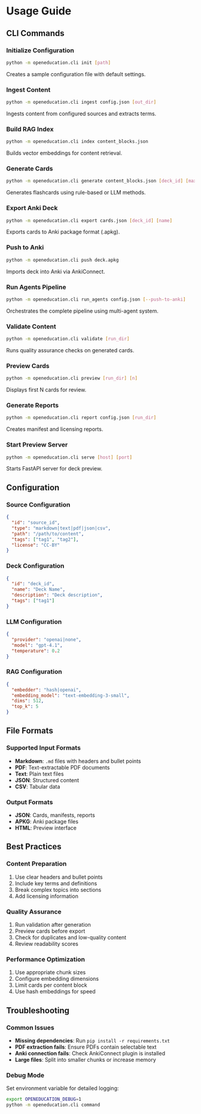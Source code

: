 # Usage Guide

## CLI Commands

### Initialize Configuration

```bash
python -m openeducation.cli init [path]
```

Creates a sample configuration file with default settings.

### Ingest Content

```bash
python -m openeducation.cli ingest config.json [out_dir]
```

Ingests content from configured sources and extracts terms.

### Build RAG Index

```bash
python -m openeducation.cli index content_blocks.json
```

Builds vector embeddings for content retrieval.

### Generate Cards

```bash
python -m openeducation.cli generate content_blocks.json [deck_id] [max_cards]
```

Generates flashcards using rule-based or LLM methods.

### Export Anki Deck

```bash
python -m openeducation.cli export cards.json [deck_id] [name]
```

Exports cards to Anki package format (.apkg).

### Push to Anki

```bash
python -m openeducation.cli push deck.apkg
```

Imports deck into Anki via AnkiConnect.

### Run Agents Pipeline

```bash
python -m openeducation.cli run_agents config.json [--push-to-anki]
```

Orchestrates the complete pipeline using multi-agent system.

### Validate Content

```bash
python -m openeducation.cli validate [run_dir]
```

Runs quality assurance checks on generated cards.

### Preview Cards

```bash
python -m openeducation.cli preview [run_dir] [n]
```

Displays first N cards for review.

### Generate Reports

```bash
python -m openeducation.cli report config.json [run_dir]
```

Creates manifest and licensing reports.

### Start Preview Server

```bash
python -m openeducation.cli serve [host] [port]
```

Starts FastAPI server for deck preview.

## Configuration

### Source Configuration

```json
{
  "id": "source_id",
  "type": "markdown|text|pdf|json|csv",
  "path": "/path/to/content",
  "tags": ["tag1", "tag2"],
  "license": "CC-BY"
}
```

### Deck Configuration

```json
{
  "id": "deck_id",
  "name": "Deck Name",
  "description": "Deck description",
  "tags": ["tag1"]
}
```

### LLM Configuration

```json
{
  "provider": "openai|none",
  "model": "gpt-4.1",
  "temperature": 0.2
}
```

### RAG Configuration

```json
{
  "embedder": "hash|openai",
  "embedding_model": "text-embedding-3-small",
  "dims": 512,
  "top_k": 5
}
```

## File Formats

### Supported Input Formats

- **Markdown**: `.md` files with headers and bullet points
- **PDF**: Text-extractable PDF documents
- **Text**: Plain text files
- **JSON**: Structured content
- **CSV**: Tabular data

### Output Formats

- **JSON**: Cards, manifests, reports
- **APKG**: Anki package files
- **HTML**: Preview interface

## Best Practices

### Content Preparation

1. Use clear headers and bullet points
2. Include key terms and definitions
3. Break complex topics into sections
4. Add licensing information

### Quality Assurance

1. Run validation after generation
2. Preview cards before export
3. Check for duplicates and low-quality content
4. Review readability scores

### Performance Optimization

1. Use appropriate chunk sizes
2. Configure embedding dimensions
3. Limit cards per content block
4. Use hash embeddings for speed

## Troubleshooting

### Common Issues

- **Missing dependencies**: Run `pip install -r requirements.txt`
- **PDF extraction fails**: Ensure PDFs contain selectable text
- **Anki connection fails**: Check AnkiConnect plugin is installed
- **Large files**: Split into smaller chunks or increase memory

### Debug Mode

Set environment variable for detailed logging:

```bash
export OPENEDUCATION_DEBUG=1
python -m openeducation.cli command
```

